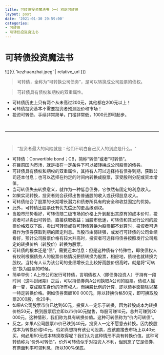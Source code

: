 ```yaml
---
title: 可转债投资魔法书（一）初识可转债
layout: post
date: '2021-01-30 20:59:00'
categories:
- 可转债
- 可转债投资魔法书
---
```


# 可转债投资魔法书
![]({{ 'kezhuanzhai.jpeg' | relative_url }})

>可转债，全称为“可转换公司债务”，是可以转换成公司股票的债权。


>可转债具有债权和期权的双重属性。


- 可转债历史上只有两个从未高过200元，其他都在200元以上！
- 可转债投资基本不需要投资者预测股价和市场！
- 投资可转债，手续非常简单，门槛非常低，1000元即可起步。
<br />  


---
<br />

> "投资者最大的风险就是：他们不明白自己买入的到底是什么。"

- 可转债：Convertible bond；CB，简称“转债”或者“可转债”。
- 在目前国内市场，就是指在一定条件下可以被转换成公司股票的债券。
- 可转债具有债权和期权的双重属性，其持有人可以选择持有债券到期，获取公司还本付息；也可以选择在约定的时间内转换成股票，享受股利分配或资本增值。
- 当可转债失去转换意义，就作为一种低息债券，它依然有固定的利息收入。
- 如果实现转换，投资者则会获得出售普通股的收入或获得股息收入。
- 可转债结合了股票的长期增长潜力和债券所具有的安全和收益固定的优势。
- 此外，可转债比股票还有优先偿还的更高级别权。
- 当股市形势看好，可转债随二级市场的价格上升到超出其原有的成本价时，投资者可以卖出可转债，直接获取收益；当股市低迷，可转债和其发行公司的股票价格双双下跌，卖出可转债或将可转债转换为股票都不划算时，投资者可选择作为债券获取到期的固定利息。当股市由弱转强，或发行可转债的公司业绩看好，预计公司股票价格有较大升高时，投资者可选择将债券按照发行公司规定的转换价格（转股价）转换为股票。
- 可转债的根本还是“债”，需要还本付息：但是这种债有个特殊性，即使债权人有权利根据债务人的股票价格情况把债转换为股票，相应地，债权也就转换为股权。当持有人认为该公司的业绩增长会比较好而股价很高时，就是将“可转债”换为股票的时候。
- 简单举例：A上市公司发行可转债，言明债权人（即债券投资人）于持有一段时间（这叫封闭期）之后，可以持债券向A公司换取A公司的股票。债权人摇身一变，变成股东身份的所有权人。而换股比例的计算，即以债券面额除以某一特定转换价格。例如债券面额100 000元，除以转换价格50元，即可换取股票2000股，合20手。
- 如果A公司股票市价已达到60元，投资人一定乐于转换，因为转股成本为转换价格50元，换到股票后立即以市价60元抛售，每股可赚10元，总共可赚到20 000元。这种情形，我们称为具有转换价值。这种可转债称为“价内可转债”。
- 反之，如果A公司股票市价已跌到40元，投资人一定不愿意去转换。因为换股成本为转换价格50元，假如真想持有该公司股票，应该直接去市场上以40元买，何必用50元成本转换取得呢？我们认为这种情形不具有转换价值。这种可转债称为“价外可转债”。价外可转债似乎对投资人不利，但别忘了它是债券，有票面利率可领利息，所以100%保底。
